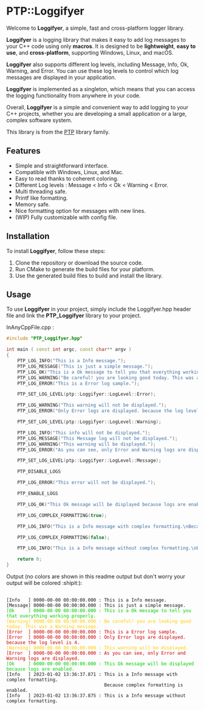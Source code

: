 # PTP::Loggifyer
Welcome to **Loggifyer**, a simple, fast and cross-platform logger library.

**Loggifyer** is a logging library that makes it easy to add log messages to your C++ code using only **macros**. It is designed to be **lightweight**, **easy to use**, and **cross-platform**, supporting Windows, Linux, and macOS.

**Loggifyer** also supports different log levels, including Message, Info, Ok, Warning, and Error. You can use these log levels to control which log messages are displayed in your application.

**Loggifyer** is implemented as a singleton, which means that you can access the logging functionality from anywhere in your code.

Overall, **Loggifyer** is a simple and convenient way to add logging to your C++ projects, whether you are developing a small application or a large, complex software system.

This library is from the [PTP](https://github.com/MrOrnithorynque/PTP/) library family.

## Features
- Simple and straightforward interface.
- Compatible with Windows, Linux, and Mac.
- Easy to read thanks to coherent coloring.
- Different Log levels : Message < Info < Ok < Warning < Error.
- Multi threading safe.
- Printf like formatting.
- Memory safe.
- Nice formatting option for messages with new lines.
- (WIP) Fully customizable with config file.

## Installation
To install **Loggifyer**, follow these steps:

1. Clone the repository or download the source code.
2. Run CMake to generate the build files for your platform.
3. Use the generated build files to build and install the library.
## Usage
To use **Loggifyer** in your project, simply include the Loggifyer.hpp header file and link the **PTP_Loggifyer** library to your project.

InAnyCppFile.cpp :
```cpp
#include "PTP_Loggifyer.hpp"

int main ( const int argc, const char** argv )
{
    PTP_LOG_INFO("This is a Info message.");
    PTP_LOG_MESSAGE("This is just a simple message.");
    PTP_LOG_OK("This is a Ok message to tell you that everything working properly.");
    PTP_LOG_WARNING("Be careful! you are looking good today. This was a Warning message.");
    PTP_LOG_ERROR("This is a Error log sample.");

    PTP_SET_LOG_LEVEL(ptp::Loggifyer::LogLevel::Error);

    PTP_LOG_WARNING("This warning will not be displayed.");
    PTP_LOG_ERROR("Only Error logs are displayed. because the log level is %d.", int(PTP_GET_LOG_LEVEL));

    PTP_SET_LOG_LEVEL(ptp::Loggifyer::LogLevel::Warning);

    PTP_LOG_INFO("This info will not be displayed.");
    PTP_LOG_MESSAGE("This Message log will not be displayed.");
    PTP_LOG_WARNING("This warning will be displayed.");
    PTP_LOG_ERROR("As you can see, only Error and Warning logs are displayed.");

    PTP_SET_LOG_LEVEL(ptp::Loggifyer::LogLevel::Message);

    PTP_DISABLE_LOGS

    PTP_LOG_ERROR("This error will not be displayed.");

    PTP_ENABLE_LOGS

    PTP_LOG_OK("This Ok message will be displayed because logs are enabled.");

    PTP_LOG_COMPLEX_FORMATTING(true);

    PTP_LOG_INFO("This is a Info message with complex formatting.\nBecause complex formatting is enabled.");

    PTP_LOG_COMPLEX_FORMATTING(false);

    PTP_LOG_INFO("This is a Info message without complex formatting.\nBecause complex formatting is disabled.");

    return 0;
}
```
Output (no colors are shown in this readme output but don't worry your output will be colored :shipit:):

<pre>
  <code>
[Info   ] 0000-00-00 00:00:00.000 : This is a Info message.
[Message] 0000-00-00 00:00:00.000 : This is just a simple message.
<font color="#00CC00">[Ok     ] 0000-00-00 00:00:00.000 : This is a Ok message to tell you that everything working properly.</font>
<font color="#FFCC00">[Warning] 0000-00-00 00:00:00.000 : Be careful! you are looking good today. This was a Warning message.</font>
<font color="#CC0000">[Error  ] 0000-00-00 00:00:00.000 : This is a Error log sample.</font>
<font color="#CC0000">[Error  ] 0000-00-00 00:00:00.000 : Only Error logs are displayed. because the log level is 4.</font>
<font color="#FFCC00">[Warning] 0000-00-00 00:00:00.000 : This warning will be displayed.</font>
<font color="#CC0000">[Error  ] 0000-00-00 00:00:00.000 : As you can see, only Error and Warning logs are displayed.</font>
<font color="#00CC00">[Ok     ] 0000-00-00 00:00:00.000 : This Ok message will be displayed because logs are enabled.</font>
[Info   ] 2023-01-02 13:36:37.871 : This is a Info message with complex formatting.
                                    Because complex formatting is enabled.
[Info   ] 2023-01-02 13:36:37.875 : This is a Info message without complex formatting.
  </code>
</pre>
